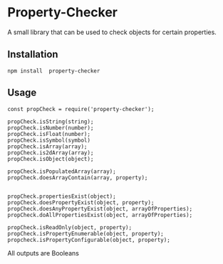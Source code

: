 Property-Checker
================

A small library that can be used to check objects for certain properties.

## Installation

  `npm install  property-checker`

## Usage

    const propCheck = require('property-checker');

    propCheck.isString(string);
    propCheck.isNumber(number);
    propCheck.isFloat(number);
    propCheck.isSymbol(symbol)
    propCheck.isArray(array);
    propCheck.is2dArray(array);
    propCheck.isObject(object);

    propCheck.isPopulatedArray(array);
    propCheck.doesArrayContain(array, property);


    propCheck.propertiesExist(object);
    propCheck.doesPropertyExist(object, property);
    propCheck.doesAnyPropertyExist(object, arrayOfProperties);
    propCheck.doAllPropertiesExist(object, arrayOfProperties);

    propCheck.isReadOnly(object, property);
    propCheck.isPropertyEnumerable(object, property);
    propcheck.isPropertyConfigurable(object, property);



  All outputs are Booleans

